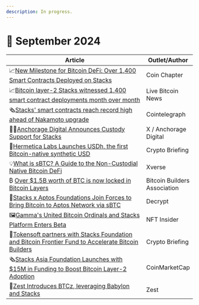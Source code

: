 ```yaml
---
description: In progress.
---
```


# 🔸 September 2024

<table><thead><tr><th width="471">Article</th><th>Outlet/Author</th></tr></thead><tbody><tr><td>📈<a href="https://coinchapter.com/new-milestone-for-bitcoin-defi-over-1400-smart-contracts-deployed-on-stacks-even-before-major-upgrade/">New Milestone for Bitcoin DeFi: Over 1,400 Smart Contracts Deployed on Stacks</a></td><td>Coin Chapter</td></tr><tr><td>📈<a href="https://www.livebitcoinnews.com/stacks-registers-unseen-smart-contract-deployment-days-away-from-its-nakamoto-upgrade/">Bitcoin layer-2 Stacks witnessed 1,400 smart contract deployments month over month</a></td><td>Live Bitcoin News</td></tr><tr><td>🗞️<a href="https://cointelegraph.com/news/stacks-record-smart-contracts-nakamoto-upgrade?ref=stacksblog">Stacks' smart contracts reach record high ahead of Nakamoto upgrade</a></td><td>Cointelegraph</td></tr><tr><td>🤝🏻<a href="https://x.com/Stacks/status/1831335327300309174?utm_source=stackssnacks.com&#x26;utm_medium=referral&#x26;utm_campaign=anchorage-digital-supporting-stacks-btc-bash-and-other-highlights">Anchorage Digital Announces Custody Support for Stacks</a></td><td>X / Anchorage Digital</td></tr><tr><td>🚀<a href="https://cryptobriefing.com/bitcoin-synthetic-dollar-25-percent-yield/?ref=stacksblog">Hermetica Labs Launches USDh, the first Bitcoin-native synthetic USD</a></td><td>Crypto Briefing</td></tr><tr><td>💡<a href="https://www.xverse.app/blog/what-is-sbtc?ref=stacksblog">What is sBTC? A Guide to the Non-Custodial Native Bitcoin DeFi</a></td><td>Xverse</td></tr><tr><td>₿ <a href="https://subscribe.bitcoinbuildersassociation.com/p/over-15b-worth-of-btc-is-now-locked?ref=stacksblog">Over $1.5B worth of BTC is now locked in Bitcoin Layers</a></td><td>Bitcoin Builders Association</td></tr><tr><td>🤝<a href="https://decrypt.co/249825/bitcoin-stacks-l2-brings-its-sbtc-to-the-aptos-network">Stacks x Aptos Foundations Join Forces to Bring Bitcoin to Aptos Network via sBTC</a></td><td>Decrypt</td></tr><tr><td>🖼️<a href="https://nftinsider.io/gamma-bitcoin-beta/?ref=stacksblog">Gamma's United Bitcoin Ordinals and Stacks Platform Enters Beta</a></td><td>NFT Insider</td></tr><tr><td>🤝<a href="https://cryptobriefing.com/bitcoin-builders-acceleration-partnership/?ref=stacksblog">Tokensoft partners with Stacks Foundation and Bitcoin Frontier Fund to Accelerate Bitcoin Builders </a></td><td>Crypto Briefing</td></tr><tr><td>🗞️<a href="https://coinmarketcap.com/community/articles/66e2998ae0c16b2dea22b4f1/?ref=stacksblog">Stacks Asia Foundation Launches with $15M in Funding to Boost Bitcoin Layer-2 Adoption</a></td><td>CoinMarketCap</td></tr><tr><td>🚀<a href="https://subscribe.bitcoinbuildersassociation.com/p/zest-introduces-btcz-leveraging-babylon?ref=stacksblog">Zest Introduces BTCz, leveraging Babylon and Stacks</a></td><td>Zest</td></tr></tbody></table>
